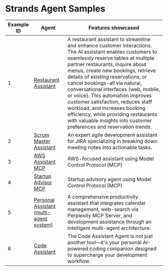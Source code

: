 # Strands Agent Samples

| Example ID | Agent                                                               | Features showcased                                                                                                                                                                                                                                                                                                                                                                                                                                                                                                                                                  |
| ---------- | ------------------------------------------------------------------- | ------------------------------------------------------------------------------------------------------------------------------------------------------------------------------------------------------------------------------------------------------------------------------------------------------------------------------------------------------------------------------------------------------------------------------------------------------------------------------------------------------------------------------------------------------------------- |
| 1          | [Restaurant Assistant](./01-restaurant-assistant/)                  | A restaurant assistant to streamline and enhance customer interactions. The AI assistant enables customers to seamlessly reserve tables at multiple partner restaurants, inquire about menus, create new bookings, retrieve details of existing reservations, or cancel bookings-all via natural, conversational interfaces (web, mobile, or voice). This automation improves customer satisfaction, reduces staff workload, and increases booking efficiency, while providing restaurants with valuable insights into customer preferences and reservation trends. |
| 2          | [Scrum Master Assistant](./02-scrum-master-assistant/)              | An expert agile development assistant for JIRA specializing in breaking down meeting notes into actionable tasks.                                                                                                                                                                                                                                                                                                                                                                                                                                                   |
| 3          | [AWS Assistant MCP](./03-aws-assistant-mcp/)                        | AWS-focused assistant using Model Control Protocol (MCP)                                                                                                                                                                                                                                                                                                                                                                                                                                                                                                            |
| 4          | [Startup Advisor MCP](./04-startup-advisor-mcp/)                    | Startup advisory agent using Model Control Protocol (MCP)                                                                                                                                                                                                                                                                                                                                                                                                                                                                                                           |
| 5          | [Personal Assistant (multi-agent system)](./05-personal-assistant/) | A comprehensive productivity assistant that integrates calendar management, web-search via Perplexity MCP Server, and development assistance through an intelligent multi-agent architecture.                                                                                                                                                                                                                                                                                                                                                                       |
| 6          | [Code Assistant](./06-code-assistant/)                              | The Code Assistant Agent is not just another tool—it's your personal AI-powered coding companion designed to supercharge your development workflow.                  |
